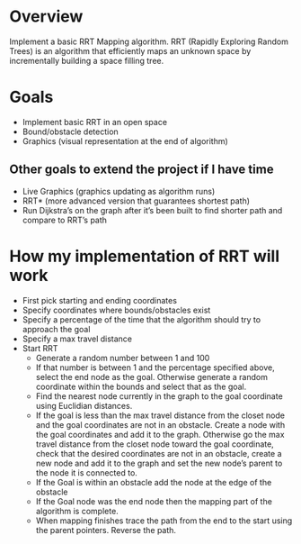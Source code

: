 # Overview 
Implement a basic RRT Mapping algorithm. RRT (Rapidly Exploring Random Trees) is an algorithm that efficiently maps an unknown space by incrementally building a space filling tree. 

# Goals
* Implement basic RRT in an open space
* Bound/obstacle detection
* Graphics (visual representation at the end of algorithm)

## Other goals to extend the project if I have time
* Live Graphics (graphics updating as algorithm runs)
* RRT* (more advanced version that guarantees shortest path) 
* Run Dijkstra’s on the graph after it’s been built to find shorter path and compare to RRT’s path

# How my implementation of RRT will work
* First pick starting and ending coordinates
* Specify coordinates where bounds/obstacles exist 
* Specify a percentage of the time that the algorithm should try to approach the goal
* Specify a max travel distance
* Start RRT
  * Generate a random number between 1 and 100
  * If that number is between 1 and the percentage specified above, select the end node as the goal. Otherwise generate a random coordinate within the bounds and select that as the goal. 
  * Find the nearest node currently in the graph to the goal coordinate using Euclidian distances.
  * If the goal is less than the max travel distance from the closet node and the goal coordinates are not in an obstacle. Create a node with the goal coordinates and add it to the graph. Otherwise go the max travel distance from the closet node toward the goal coordinate, check that the desired coordinates are not in an obstacle, create a new node and add it to the graph and set the new node’s parent to the node it is connected to. 
  * If the Goal is within an obstacle add the node at the edge of the obstacle
  * If the Goal node was the end node then the mapping part of the algorithm is complete.
  * When mapping finishes trace the path from the end to the start using the parent pointers. Reverse the path.  
